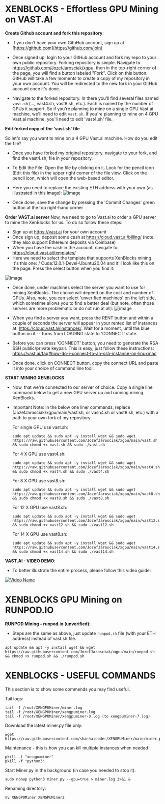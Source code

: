 # XENBLOCKS - Effortless GPU Mining on VAST.AI



**Create Github account and fork this repository**:

- If you don't have your own GithHub account, sign up at [https://github.com](https://github.com/join)

- Once signed up, login to your GitHub account and fork my repo to your own public repository. Forking repository is simple. Navigate to https://github.com/JozefJarosciak/xgpu, then in the top-right corner of the page, you will find a button labeled "Fork". Click on this button. GitHub will take a few moments to create a copy of my repository in your own account. You will be redirected to the new fork in your GitHub account once it's done.

- Navigate to the forked repository. In there you'll find several files named `vast.sh` (..., vast4.sh, vast8.sh, etc.). Each is named by the number of GPUs it support. So if you're planning to mine on a single GPU Vast.ai machine, we'll need to edit `vast.sh`. If you're planning to mine on 4 GPU Vast.ai machine, you'll need to edit 'vast4.sh' file.
     



**Edit forked copy of the 'vast.sh' file**

So let's say you want to mine on a 4 GPU Vast.ai machine. How do you edit the file? 

- Once you have forked my original repository, navigate to your fork, and find the vast4.sh, file in your repository.

- To Edit the File: Open the file by clicking on it. Look for the pencil icon (Edit this file) in the upper right corner of the file view. Click on the pencil icon, which will open the web-based editor.

- Here you need to replace the existing ETH address with your own (as illustrated in this image):
![image](https://github.com/JozefJarosciak/xgpu/assets/3492464/5ddc43df-4e40-44b9-9aa9-4584e2e1b724)

- Once done, save the change by pressing the 'Commit Changes' green button at the top right-hand corner



   
**Order VAST.ai server**
Now, we need to go to Vast.ai to order a GPU server to mine the XenBlocks for us. To do so follow these steps:
- Sign up at https://vast.ai for your own account
- Once sign up, deposit some cash at https://cloud.vast.ai/billing/ (note, they also support Ethereum deposits via Coinbase)
- When you have the cash in the account, navigate to https://cloud.vast.ai/templates/
- Here we need to select the template that supports XenBlocks mining. It's this one: / Cuda:12.0.1-Devel-Ubuntu20.04 and it'll look like this on the page. Press the select button when you find it:  

![image](https://github.com/JozefJarosciak/xgpu/assets/3492464/cf8fb6fa-3747-4777-aafc-5d025f4f12ce)

- Once done, under machines select the server you want to use for mining XenBlocks. The choice will depend on the cost and number of GPUs. Also, note, you can select 'unverified machines' on the left side, which sometime allows you to find a better deal (but note, often those servers are more problematic or do not run at all):
![image](https://github.com/JozefJarosciak/xgpu/assets/3492464/1d7a937c-8f64-453b-8ff1-b8b169f427df)

- When you find a server you want, press the RENT button and within a couple of seconds the server will appear in your rented list of instances at: https://cloud.vast.ai/instances/. Wait for a moment, until the blue button on it -- turns from LOADING state to 'CONNECT' state. 

- Before you can press 'CONNECT' button, you need to generate the RSA SSH public/private keypair. This is easy, just follow these instructions: https://vast.ai/faq#how-do-i-connect-to-an-ssh-instance-on-linuxmac

- Once done, click on CONNECT button, copy the connect URL and paste it into your choice of command line tool.




**START MINING XENBLOCKS**

- Now, that we're connected to our server of choice. Copy a single line command below to get a new GPU server up and running mining XenBlocks.
- Important Note: In the below one liner commands, replace (JozefJarosciak/xgpu/main/vast.sh, or vash4.sh or vast8.sh, etc.) with a path to your own fork of my repository
     
  For single GPU use vast.sh:
  ```
  sudo apt update && sudo apt -y install wget && sudo wget https://raw.githubusercontent.com/JozefJarosciak/xgpu/main/vast.sh && sudo chmod +x vast.sh && sudo ./vast.sh
  ```
  
  For 4 X GPU use vast4.sh:
  ```
  sudo apt update && sudo apt -y install wget && sudo wget https://raw.githubusercontent.com/JozefJarosciak/xgpu/main/vast4.sh && sudo chmod +x vast4.sh && sudo ./vast4.sh
  ```      

  For 8 X GPU use vast8.sh:
 
  ```
  sudo apt update && sudo apt -y install wget && sudo wget https://raw.githubusercontent.com/JozefJarosciak/xgpu/main/vast8.sh && sudo chmod +x vast8.sh && sudo ./vast8.sh
  ```

  For 12 X GPU use vast8.sh:
  ```
  sudo apt update && sudo apt -y install wget && sudo wget https://raw.githubusercontent.com/JozefJarosciak/xgpu/main/vast12.sh && sudo chmod +x vast12.sh && sudo ./vast12.sh
  ```

  For 14 X GPU use vast8.sh:
  ```
  sudo apt update && sudo apt -y install wget && sudo wget https://raw.githubusercontent.com/JozefJarosciak/xgpu/main/vast14.sh && sudo chmod +x vast14.sh && sudo ./vast14.sh
  ```      

**VAST.AI - VIDEO DEMO**:
  
- To better illustrate the entire process, please follow this video guide:

[![Video Name](http://img.youtube.com/vi/HVtCdrQXAH4/0.jpg)](http://www.youtube.com/watch?v=HVtCdrQXAH4 "HOW TO MINE XENBLOCKS")



   
# XENBLOCKS GPU Mining on RUNPOD.IO

**RUNPOD Mining - runpod.io (unverified)**:

  - Steps are the same as above, just update `runpod.sh` file (with your ETH address) instead of vast.sh file.
   ```
   apt update && apt -y install wget && wget https://raw.githubusercontent.com/JozefJarosciak/xgpu/main/runpod.sh && chmod +x runpod.sh && ./runpod.sh
   ```


# XENBLOCKS - USEFUL COMMANDS 

This section is to show some commends you may find useful.

Tail logs:
```
tail -f /root/XENGPUMiner/miner.log
tail -f /root/XENGPUMiner/xengpuminer.log
tail -f /root/XENGPUMiner/xengpuminer-0.log (to xengpuminer-7.log)
```

Download the latest miner.py file only:
```
wget https://raw.githubusercontent.com/shanhaicoder/XENGPUMiner/main/miner.py
```

Maintenance - this is how you can kill multiple instances when needed
```
pkill -f "xengpuminer"
pkill -f "python3"
```

Start Miner.py in the background (in case you needed to stop it):
```
sudo nohup python3 miner.py --gpu=true > miner.log 2>&1 &
```

Renaming directory:
```
mv XENGPUMiner XENGPUMiner2
```



